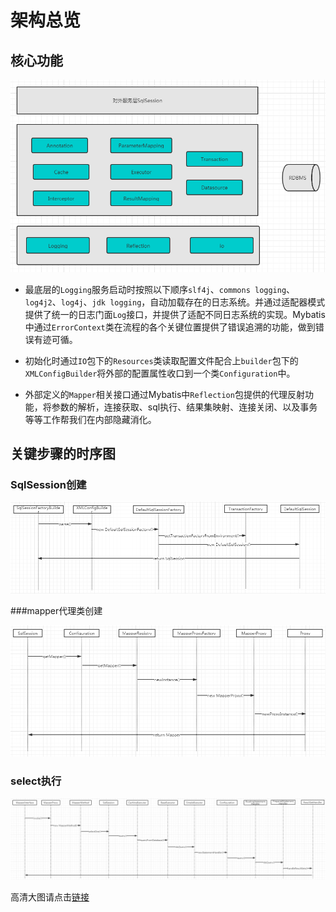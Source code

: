 # 架构总览

## 核心功能

![](./images/03_01.png)

- 最底层的`Logging`服务启动时按照以下顺序`slf4j`、`commons logging`、`log4j2`、`log4j`、`jdk logging`，自动加载存在的日志系统。并通过适配器模式提供了统一的日志门面`Log`接口，并提供了适配不同日志系统的实现。Mybatis中通过`ErrorContext`类在流程的各个关键位置提供了错误追溯的功能，做到错误有迹可循。

- 初始化时通过`IO`包下的`Resources`类读取配置文件配合上`builder`包下的`XMLConfigBuilder`将外部的配置属性收口到一个类`Configuration`中。
- 外部定义的`Mapper`相关接口通过Mybatis中`Reflection`包提供的代理反射功能，将参数的解析，连接获取、sql执行、结果集映射、连接关闭、以及事务等等工作帮我们在内部隐藏消化。

## 关键步骤的时序图

###  SqlSession创建

![](./images/03_02.jpg)

###mapper代理类创建

![](./images/03_03.jpg)

### select执行

![](./images/03_04.jpg)

高清大图请点击[链接](https://www.processon.com/view/link/5c8b53a2e4b0f88919af568d)